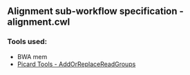 ## Alignment sub-workflow specification - alignment.cwl

### Tools used:

* BWA mem
* [Picard Tools - AddOrReplaceReadGroups](https://msk-access.gitbook.io/command-line-tools-cwl/picard-tools/picard_add_or_replace_read_groups_1.96)
